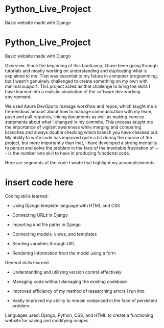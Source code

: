 # Python_Live_Project
Basic website made with Django
# Python_Live_Project
Basic website made with Django

Overview: 
Since the beginning of this bootcamp, I have been going through tutorials and mostly working on understanding and duplicating what is explained to me. That was essential to my future in computer programming, but I wasn't genuinely challenged to create something on my own with minimal support. This project acted as that challenge to bring the skills I have learned into a realistic simulation of the software dev working environment.

We used Azure DevOps to manage workflow and repos, which taught me a tremendous amount about how to manage communication with my team, push and pull requests, linking documents as well as making concise statements about what I changed in my commits. This process taught me the importance of vigilant awareness while merging and comparing branches and always double checking which branch you have checked out. My ability to write code has improved quite a bit during the course of the project, but more importantly than that, 
I have developed a strong mentality to persist and solve the problem in the face of the inevitable frustration of --- is the number one skill to have in producing functional code.

Here are segments of the code I wrote that highlight my accomplishments:

# insert code here






Coding skills learned:

- Using Django template language with HTML and CSS

- Connecting URLs in Django

- Importing and file paths in Django

- Connecting models, views, and templates

- Sending variables through URL

- Rendering information from the model using a form


General skills learned:

- Understanding and utilizing version control effectively

- Managing code without damaging the existing codebase

- Improved efficiency of my method of researching errors I run into

- Vastly improved my ability to remain composed in the face of persistent problem










Languages used: Django, Python, CSS, and HTML to create a functioning website for saving and modifying recipes. 
